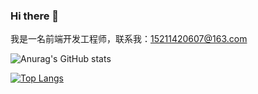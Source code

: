 ### Hi there 👋
我是一名前端开发工程师，联系我：15211420607@163.com
<!--
**XiaoXiaoWu98/XiaoXiaoWu98** is a ✨ _special_ ✨ repository because its `README.md` (this file) appears on your GitHub profile.

Here are some ideas to get you started:

- 🔭 I’m currently working on ...
- 🌱 I’m currently learning ...
- 👯 I’m looking to collaborate on ...
- 🤔 I’m looking for help with ...
- 💬 Ask me about ...
- 📫 How to reach me: ...
- 😄 Pronouns: ...
- ⚡ Fun fact: ...
-->
![Anurag's GitHub stats](https://github-readme-stats.vercel.app/api?username=XiaoXiaoWu98&show_icons=true&theme=dark)

[![Top Langs](https://github-readme-stats.vercel.app/api/top-langs/?username=XiaoXiaoWu98)](https://github.com/XiaoXiaoWu98/github-readme-stats&show_icons=true&theme=dark)
